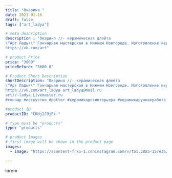 ```yaml
---
title: "Окарина "
date: 2021-01-16
draft: false
tags: ["art_ladya"]

# meta description
description : "Окарина //- керамическая флейта 
\"Арт Ладья\" Гончарная мастерская в Нижнем Новгороде. Изготовление керамики и мастер//-классы по обучению. 
https://vk.com/art"

# product Price
price: "3000"
priceBefore: "3600.0"

# Product Short Description
shortDescription: "Окарина //- керамическая флейта 
\"Арт Ладья\" Гончарная мастерская в Нижнем Новгороде. Изготовление керамики и мастер//-классы по обучению. 
https://vk.com/art_ladya art_ladya@mail.ru 
art//-ladya.Livemaster.ru
#гончар #исскуство #potter #керамикадляинтерьера #керамикаручнаяработа #гончарнаямастерская #керамиканазаказ #handmade #okarina #керамика #эксклюзивнаякерамика #music #ceramicar #claygoods #музыка #earthenware #ceramic #design #окарина #ocarina #flute #ceramicart #керамическаяфлейта #флейта #clay #калибри #авторскаякерамика"

#product ID
productID: "CKHj2J9jFk-"

# type must be "products"
type: "products"

# product Images
# first image will be shown in the product page
images:
  - image: "https://scontent-frx5-1.cdninstagram.com/v/t51.2885-15/e35/138987924_1117957641968674_6602408812778514560_n.jpg?_nc_ht=scontent-frx5-1.cdninstagram.com&_nc_cat=110&_nc_ohc=JKNFgxC5vHoAX_ZHUpX&edm=APU89FABAAAA&ccb=7-4&oh=6db6514d32f660b6dd514f7b84d86b13&oe=612C3835&_nc_sid=86f79a&ig_cache_key=MjQ4ODExNDk3MjMyMTQwNTI0Ng%3D%3D.2-ccb7-4"

---
```

lorem
